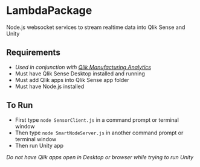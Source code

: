 # LambdaPackage
Node.js websocket services to stream realtime data into Qlik Sense and Unity

## Requirements
- *Used in conjunction with  [Qlik Manufacturing Analytics](https://github.com/ImmersiveAnalytics/ManufacturingAnalytics)*
- Must have Qlik Sense Desktop installed and running
- Must add Qlik apps into Qlik Sense app folder
- Must have Node.js installed

## To Run
- First type `node SensorClient.js` in a command prompt or terminal window
- Then type `node SmartNodeServer.js` in another command prompt or terminal window
- Then run Unity app

*Do not have Qlik apps open in Desktop or browser while trying to run Unity*

